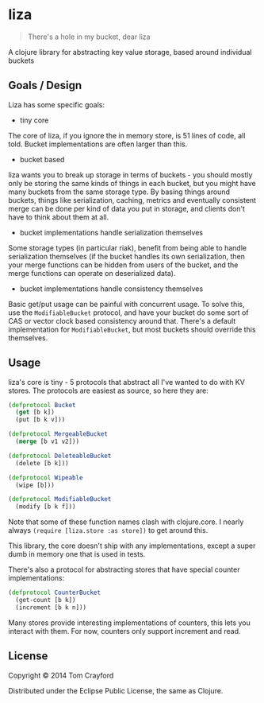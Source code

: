 # liza

> There's a hole in my bucket, dear liza

A clojure library for abstracting key value storage, based around individual buckets

## Goals / Design

Liza has some specific goals:

- tiny core

The core of liza, if you ignore the in memory store, is 51 lines of code, all
told. Bucket implementations are often larger than this.

- bucket based

liza wants you to break up storage in terms of buckets - you should mostly only
be storing the same kinds of things in each bucket, but you might have many
buckets from the same storage type. By basing things around buckets, things like
serialization, caching, metrics and eventually consistent merge can be done per
kind of data you put in storage, and clients don't have to think about them at
all.

- bucket implementations handle serialization themselves

Some storage types (in particular riak), benefit from being able to handle
serialization themselves (if the bucket handles its own serialization, then
your merge functions can be hidden from users of the bucket, and the merge
functions can operate on deserialized data).

- bucket implementations handle consistency themselves

Basic get/put usage can be painful with concurrent usage. To solve this, use
the `ModifiableBucket` protocol, and have your bucket do some sort of CAS or
vector clock based consistency around that. There's a default implementation
for `ModifiableBucket`, but most buckets should override this themselves.

## Usage

liza's core is tiny - 5 protocols that abstract all I've wanted to do with KV stores. The protocols are easiest as source, so here they are:

```clojure
(defprotocol Bucket
  (get [b k])
  (put [b k v]))

(defprotocol MergeableBucket
  (merge [b v1 v2]))

(defprotocol DeleteableBucket
  (delete [b k]))

(defprotocol Wipeable
  (wipe [b]))

(defprotocol ModifiableBucket
  (modify [b k f]))
```

Note that some of these function names clash with clojure.core. I nearly always
`(require [liza.store :as store])` to get around this.

This library, the core doesn't ship with any implementations, except a super dumb in memory one that is used in tests.

There's also a protocol for abstracting stores that have special counter implementations:

```clojure
(defprotocol CounterBucket
  (get-count [b k])
  (increment [b k n]))
```

Many stores provide interesting implementations of counters, this lets you
interact with them. For now, counters only support increment and read.

## License

Copyright © 2014 Tom Crayford

Distributed under the Eclipse Public License, the same as Clojure.
